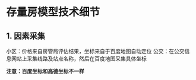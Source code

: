 # 存量房模型技术细节


## 1. 因素采集

小区：价格来自房管局评估结果，坐标来自于百度地图自动定位
公交：在公交信息网站上采集线路及站点名称，然后在百度地图采集具体坐标   


**注意：百度坐标和高德坐标不一样**

